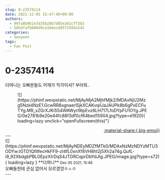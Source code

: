 ```yaml
---
slug: 0-23574114
date: 2021-12-05 15:47:49+09:00
authors:
  - 99fa8b961e3d35b28b7d85e341cff383
  - 56bdfafb606d9ce1b4ecdd572595e242
categories:
  - Seoyeon
tags:
  - Fan Post
---
```


# 0-23574114

<div class="post-container" markdown="1">
<div class="content-container md-sidebar__scrollwrap" markdown="1">

더여니는 오빠분들도 어깨가 직각이셔? 부러워..
<figure markdown="1">
![](https://phinf.wevpstatic.net/MjAyMjA2MjhfMjk2/MDAxNjU2Mzg5Nzk4NzE1.GcwRR8xgnaerl5jkXCAKvqiIJaJAUPk8b6gPxECFuTYg.MR_xZGrXJKi5S4WAWyrl9IpEvz6LH717LfoDYpFU1OYg.JPEG/0e2781b9e20e44fc88f3df0cf64bed15904.jpg?type=e1920){ loading=lazy onclick="openFullscreen(this)"}
</figure>


</div>
</div>

<div style="text-align: right;" markdown="1">
<a href="https://weverse.io/fromis9/fanpost/0-23574114" style="text-align: right;">:material-share:{.big-emoji}</a>
</div>
---

<div class="comments-container md-sidebar__scrollwrap" markdown="1">
<div class="comment" markdown="1">
<div class='id-container' markdown="1">
![](https://phinf.wevpstatic.net/MjAyNDEyMDZfMTk0/MDAxNzMzNDYzMTU3ODYw.tGTD1QfitfecHkFF9-zI4fL0xnXf8VH8ht2j5Xh2a74g.QufL-i9_92XbdgbPBLGEpzXIrDqS4JTDRCqprDbYdJIg.JPEG/image.jpg?type=s72){ loading=lazy }
**<span class="artist">더여니</span>** <small>Dec 05 2021, 15:48</small><br>
</div>
<div class='comment-body' markdown="1">
오빠들한테 관심 없어서 모르겠엉ㅇㅅㅇ
</div>
</div>
</div>
---
